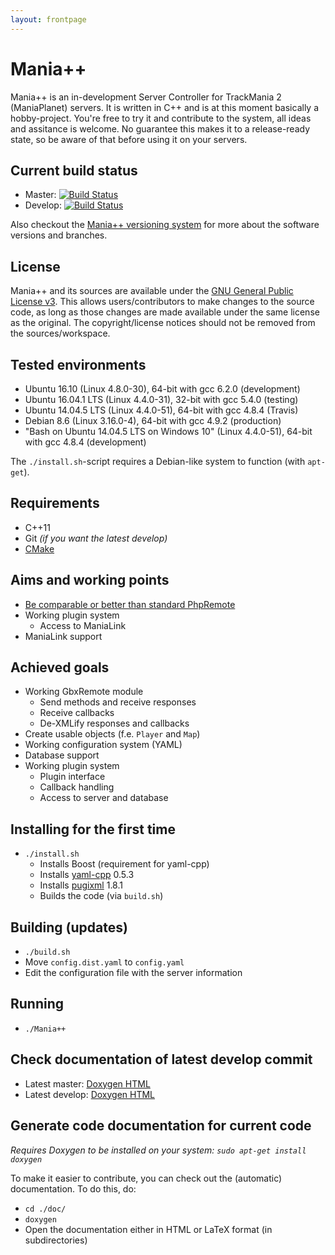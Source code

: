 ```yaml
---
layout: frontpage
---
```

# Mania++
Mania++ is an in-development Server Controller for TrackMania 2 (ManiaPlanet) servers. It is written in C++ and is at this moment basically a hobby-project. You're free to try it and contribute to the system, all ideas and assitance is welcome. No guarantee this makes it to a release-ready state, so be aware of that before using it on your servers.

## Current build status ##
* Master: [![Build Status](https://travis-ci.org/TheMaximum/mania-pp.svg?branch=master)](https://travis-ci.org/TheMaximum/mania-pp)
* Develop: [![Build Status](https://travis-ci.org/TheMaximum/mania-pp.svg?branch=develop)](https://travis-ci.org/TheMaximum/mania-pp)

Also checkout the [Mania++ versioning system](https://themaximum.github.io/mania-pp/versioning.html) for more about the software versions and branches.

## License ##
Mania++ and its sources are available under the [GNU General Public License v3](https://www.gnu.org/licenses/#GPL). This allows users/contributors to make changes to the source code, as long as those changes are made available under the same license as the original. The copyright/license notices should not be removed from the sources/workspace.

## Tested environments ##
* Ubuntu 16.10 (Linux 4.8.0-30), 64-bit with gcc 6.2.0 (development)
* Ubuntu 16.04.1 LTS (Linux 4.4.0-31), 32-bit with gcc 5.4.0 (testing)
* Ubuntu 14.04.5 LTS (Linux 4.4.0-51), 64-bit with gcc 4.8.4 (Travis)
* Debian 8.6 (Linux 3.16.0-4), 64-bit with gcc 4.9.2 (production)
* "Bash on Ubuntu 14.04.5 LTS on Windows 10" (Linux 4.4.0-51), 64-bit with gcc 4.8.4 (development)

The ```./install.sh```-script requires a Debian-like system to function (with ```apt-get```).

## Requirements ##
* C++11
* Git _(if you want the latest develop)_
* [CMake](https://cmake.org)

## Aims and working points ##
* [Be comparable or better than standard PhpRemote](https://themaximum.github.io/mania-pp/comparison.html)
* Working plugin system
   * Access to ManiaLink
* ManiaLink support

## Achieved goals ##
* Working GbxRemote module
   * Send methods and receive responses
   * Receive callbacks
   * De-XMLify responses and callbacks
* Create usable objects (f.e. `Player` and `Map`)
* Working configuration system (YAML)
* Database support
* Working plugin system
   * Plugin interface
   * Callback handling
   * Access to server and database

## Installing for the first time ##
* ```./install.sh```
    * Installs Boost (requirement for yaml-cpp)
    * Installs [yaml-cpp](https://github.com/jbeder/yaml-cpp/) 0.5.3
    * Installs [pugixml](https://github.com/zeux/pugixml) 1.8.1
    * Builds the code (via ```build.sh```)

## Building (updates) ##
* ```./build.sh```
* Move ```config.dist.yaml``` to ```config.yaml```
* Edit the configuration file with the server information

## Running ##
* ```./Mania++```

## Check documentation of latest develop commit ##
* Latest master: [Doxygen HTML](https://themaximum.github.io/mania-pp/docs/master/html/)
* Latest develop: [Doxygen HTML](https://themaximum.github.io/mania-pp/docs/develop/html/)

## Generate code documentation for current code ##
_Requires Doxygen to be installed on your system: ```sudo apt-get install doxygen```_

To make it easier to contribute, you can check out the (automatic) documentation.
To do this, do:

* ```cd ./doc/```
* ```doxygen```
* Open the documentation either in HTML or LaTeX format (in subdirectories)
